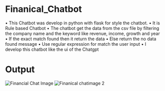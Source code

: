 # Finanical_Chatbot 
• This Chatbot was develop in python with flask for style the chatbot.
• It is Rule based Chatbot
• The chatbot get the data from the csv file by filtering the company name and the keyword like revenue, income, growth and year
• If the exact match found then it return the data
• Else return the no data found message
• Use regular expression for match the user input
• I develop this chatbot like the ui of the Chatgpt

# Output


![Financial Chat Image](https://github.com/user-attachments/assets/6e8320d9-11ca-42d4-908c-2b3123040701)
![Finanical chatimage 2](https://github.com/user-attachments/assets/a34aa88e-8181-41bf-abf8-dbeb026b664c)
